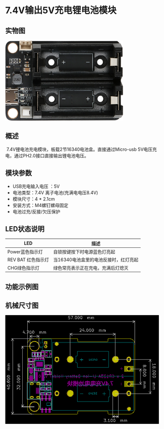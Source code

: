 # 7.4V输出5V充电锂电池模块

## 实物图

![实物图](2xcr123a_li_ion_battery_module/7.4V_Battery_Module.png)

## 概述
​		7.4V锂电池充电模块，板载2节16340电池盒。直接通过Micro-usb 5V电压充电，通过PH2.0接口直接输出锂电池电压。


## 模块参数

-  USB充电输入电压 ：5V
- 电池类型：7.4V 离子电池(充满电电压8.4V)
- 模块尺寸：4 * 2.1cm
- 安装方式：M4螺钉螺母固定
- 电池过充/反接/欠压保护

## LED状态说明

| LED                | 描述                                  |
| ------------------ | ------------------------------------- |
| Power蓝色指示灯    | 自锁按键按下时电源蓝色灯亮起          |
| REV BAT 红色指示灯 | 当16340电池盒里的电池反接时，红灯亮起 |
| CHG绿色指示灯      | 绿色常亮表示正在充电，充满后灯熄灭    |

## 功能示例图



## 机械尺寸图

![机械尺寸图](2xcr123a_li_ion_battery_module/7.4V_Battery_Module_assembly.png)



